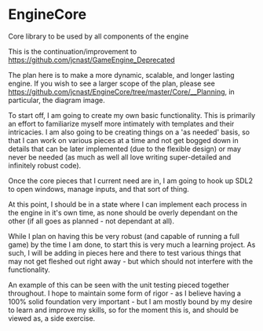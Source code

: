 # EngineCore
Core library to be used by all components of the engine

This is the continuation/improvement to https://github.com/jcnast/GameEngine_Deprecated

The plan here is to make a more dynamic, scalable, and longer lasting engine. If you wish to see a larger scope of the plan, please see
https://github.com/jcnast/EngineCore/tree/master/Core/__Planning, in particular, the diagram image.

To start off, I am going to create my own basic functionality. This is primarily an effort to familiarize myself more intimately with
templates and their intricacies. I am also going to be creating things on a 'as needed' basis, so that I can work on various pieces at
a time and not get bogged down in details that can be later implemented (due to the flexible design) or may never be needed
(as much as well all love writing super-detailed and infinitely robust code).

Once the core pieces that I current need are in, I am going to hook up SDL2 to open windows, manage inputs, and that sort of thing.

At this point, I should be in a state where I can implement each process in the engine in it's own time, as none should be overly
dependant on the other (if all goes as planned - not dependant at all).

While I plan on having this be very robust (and capable of running a full game) by the time I am done, to start this is very much a 
learning project. As such, I will be adding in pieces here and there to test various things that may not get fleshed out right away - but
which should not interfere with the functionality.

An example of this can be seen with the unit testing pieced together throughout. I hope to maintain some form of rigor - as I believe 
having a 100% solid foundation very important - but I am mostly bound by my desire to learn and improve my skills, so for the moment this
is, and should be viewed as, a side exercise.
